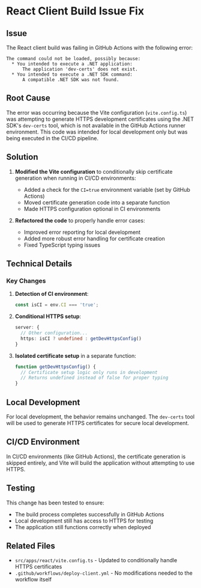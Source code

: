 # React Client Build Issue Fix

## Issue

The React client build was failing in GitHub Actions with the following error:

```text
The command could not be loaded, possibly because:
  * You intended to execute a .NET application:
      The application 'dev-certs' does not exist.
  * You intended to execute a .NET SDK command:
      A compatible .NET SDK was not found.
```

## Root Cause

The error was occurring because the Vite configuration (`vite.config.ts`) was attempting to generate HTTPS development certificates using the .NET SDK's `dev-certs` tool, which is not available in the GitHub Actions runner environment. This code was intended for local development only but was being executed in the CI/CD pipeline.

## Solution

1. **Modified the Vite configuration** to conditionally skip certificate generation when running in CI/CD environments:
   - Added a check for the `CI=true` environment variable (set by GitHub Actions)
   - Moved certificate generation code into a separate function
   - Made HTTPS configuration optional in CI environments

2. **Refactored the code** to properly handle error cases:
   - Improved error reporting for local development
   - Added more robust error handling for certificate creation
   - Fixed TypeScript typing issues

## Technical Details

### Key Changes

1. **Detection of CI environment**:

   ```typescript
   const isCI = env.CI === 'true';
   ```

2. **Conditional HTTPS setup**:

   ```typescript
   server: {
     // Other configuration...
     https: isCI ? undefined : getDevHttpsConfig()
   }
   ```

3. **Isolated certificate setup** in a separate function:

   ```typescript
   function getDevHttpsConfig() {
     // Certificate setup logic only runs in development
     // Returns undefined instead of false for proper typing
   }
   ```

## Local Development

For local development, the behavior remains unchanged. The `dev-certs` tool will be used to generate HTTPS certificates for secure local development.

## CI/CD Environment

In CI/CD environments (like GitHub Actions), the certificate generation is skipped entirely, and Vite will build the application without attempting to use HTTPS.

## Testing

This change has been tested to ensure:

- The build process completes successfully in GitHub Actions
- Local development still has access to HTTPS for testing
- The application still functions correctly when deployed

## Related Files

- `src/apps/react/vite.config.ts` - Updated to conditionally handle HTTPS certificates
- `.github/workflows/deploy-client.yml` - No modifications needed to the workflow itself
